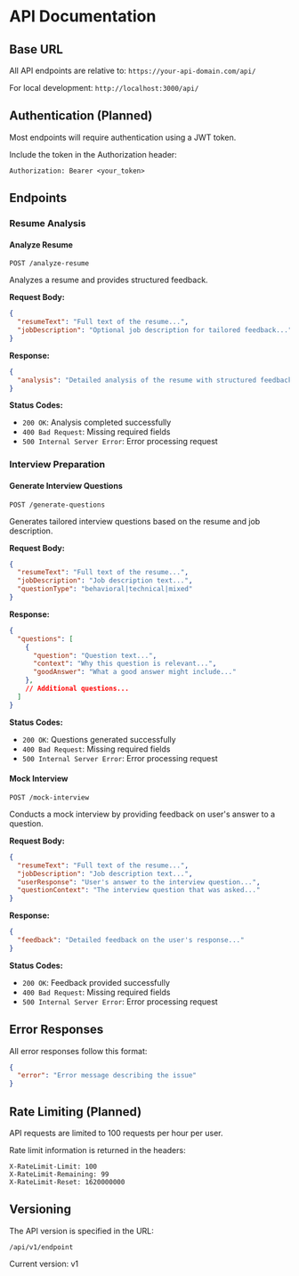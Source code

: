 # API Documentation

## Base URL

All API endpoints are relative to: `https://your-api-domain.com/api/`

For local development: `http://localhost:3000/api/`

## Authentication (Planned)

Most endpoints will require authentication using a JWT token.

Include the token in the Authorization header:

```
Authorization: Bearer <your_token>
```

## Endpoints

### Resume Analysis

#### Analyze Resume

```
POST /analyze-resume
```

Analyzes a resume and provides structured feedback.

**Request Body:**

```json
{
  "resumeText": "Full text of the resume...",
  "jobDescription": "Optional job description for tailored feedback..."
}
```

**Response:**

```json
{
  "analysis": "Detailed analysis of the resume with structured feedback..."
}
```

**Status Codes:**

- `200 OK`: Analysis completed successfully
- `400 Bad Request`: Missing required fields
- `500 Internal Server Error`: Error processing request

### Interview Preparation

#### Generate Interview Questions

```
POST /generate-questions
```

Generates tailored interview questions based on the resume and job description.

**Request Body:**

```json
{
  "resumeText": "Full text of the resume...",
  "jobDescription": "Job description text...",
  "questionType": "behavioral|technical|mixed"
}
```

**Response:**

```json
{
  "questions": [
    {
      "question": "Question text...",
      "context": "Why this question is relevant...",
      "goodAnswer": "What a good answer might include..."
    },
    // Additional questions...
  ]
}
```

**Status Codes:**

- `200 OK`: Questions generated successfully
- `400 Bad Request`: Missing required fields
- `500 Internal Server Error`: Error processing request

#### Mock Interview

```
POST /mock-interview
```

Conducts a mock interview by providing feedback on user's answer to a question.

**Request Body:**

```json
{
  "resumeText": "Full text of the resume...",
  "jobDescription": "Job description text...",
  "userResponse": "User's answer to the interview question...",
  "questionContext": "The interview question that was asked..."
}
```

**Response:**

```json
{
  "feedback": "Detailed feedback on the user's response..."
}
```

**Status Codes:**

- `200 OK`: Feedback provided successfully
- `400 Bad Request`: Missing required fields
- `500 Internal Server Error`: Error processing request

## Error Responses

All error responses follow this format:

```json
{
  "error": "Error message describing the issue"
}
```

## Rate Limiting (Planned)

API requests are limited to 100 requests per hour per user.

Rate limit information is returned in the headers:

```
X-RateLimit-Limit: 100
X-RateLimit-Remaining: 99
X-RateLimit-Reset: 1620000000
```

## Versioning

The API version is specified in the URL:

```
/api/v1/endpoint
```

Current version: v1